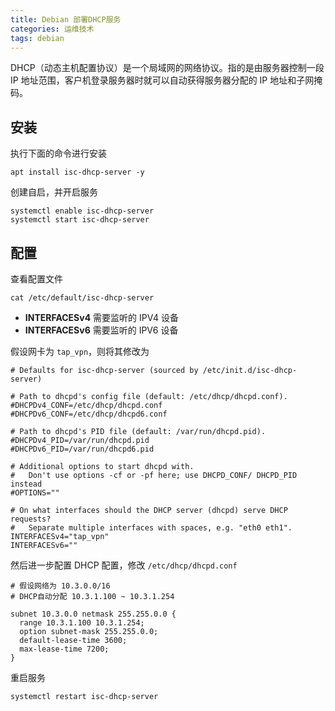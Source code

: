 ```yaml
---
title: Debian 部署DHCP服务
categories: 运维技术
tags: debian
---
```


DHCP（动态主机配置协议）是一个局域网的网络协议。指的是由服务器控制一段 IP 地址范围，客户机登录服务器时就可以自动获得服务器分配的 IP 地址和子网掩码。

<!-- more -->

## 安装

执行下面的命令进行安装

```shell
apt install isc-dhcp-server -y
```

创建自启，并开启服务

```shell
systemctl enable isc-dhcp-server
systemctl start isc-dhcp-server
```

## 配置

查看配置文件

```shell
cat /etc/default/isc-dhcp-server
```

- **INTERFACESv4** 需要监听的 IPV4 设备
- **INTERFACESv6** 需要监听的 IPV6 设备

假设网卡为 `tap_vpn`，则将其修改为

```shell
# Defaults for isc-dhcp-server (sourced by /etc/init.d/isc-dhcp-server)

# Path to dhcpd's config file (default: /etc/dhcp/dhcpd.conf).
#DHCPDv4_CONF=/etc/dhcp/dhcpd.conf
#DHCPDv6_CONF=/etc/dhcp/dhcpd6.conf

# Path to dhcpd's PID file (default: /var/run/dhcpd.pid).
#DHCPDv4_PID=/var/run/dhcpd.pid
#DHCPDv6_PID=/var/run/dhcpd6.pid

# Additional options to start dhcpd with.
#	Don't use options -cf or -pf here; use DHCPD_CONF/ DHCPD_PID instead
#OPTIONS=""

# On what interfaces should the DHCP server (dhcpd) serve DHCP requests?
#	Separate multiple interfaces with spaces, e.g. "eth0 eth1".
INTERFACESv4="tap_vpn"
INTERFACESv6=""
```

然后进一步配置 DHCP 配置，修改 `/etc/dhcp/dhcpd.conf`

```shell
# 假设网络为 10.3.0.0/16
# DHCP自动分配 10.3.1.100 ~ 10.3.1.254

subnet 10.3.0.0 netmask 255.255.0.0 {
  range 10.3.1.100 10.3.1.254;
  option subnet-mask 255.255.0.0;
  default-lease-time 3600;
  max-lease-time 7200;
}
```

重启服务

```shell
systemctl restart isc-dhcp-server
```